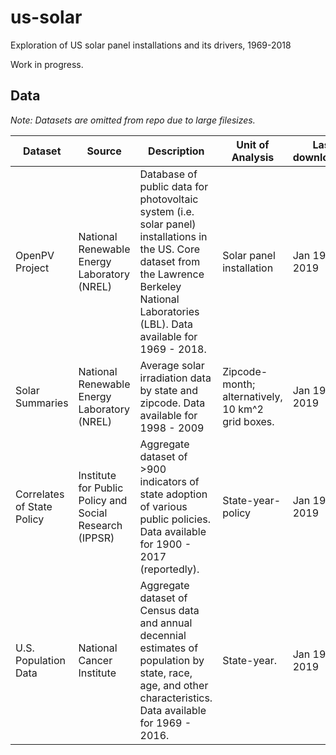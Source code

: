 # us-solar
Exploration of US solar panel installations and its drivers, 1969-2018

Work in progress.

## Data

*Note: Datasets are omitted from repo due to large filesizes.*

Dataset | Source | Description | Unit of Analysis | Last downloaded | URL
--- | --- | --- | --- | --- | ---
OpenPV Project | National Renewable Energy Laboratory (NREL) | Database of public data for photovoltaic system (i.e. solar panel) installations in the US. Core dataset from the Lawrence Berkeley National Laboratories (LBL). Data available for 1969 - 2018. | Solar panel installation | Jan 19, 2019 | [Link to site](https://openpv.nrel.gov/about)
Solar Summaries | National Renewable Energy Laboratory (NREL) | Average solar irradiation data by state and zipcode. Data available for 1998 - 2009 | Zipcode-month; alternatively, 10 km^2 grid boxes. | Jan 19, 2019  | [Link to site](https://www.nrel.gov/gis/data-solar.html)
Correlates of State Policy | Institute for Public Policy and Social Research (IPPSR) | Aggregate dataset of >900 indicators of state adoption of various public policies. Data available for 1900 - 2017 (reportedly). | State-year-policy | Jan 19, 2019 | [Link to site](http://ippsr.msu.edu/public-policy/correlates-state-policy)
U.S. Population Data | National Cancer Institute | Aggregate dataset of Census data and annual decennial estimates of population by state, race, age, and other characteristics. Data available for 1969 - 2016. | State-year. | Jan 19, 2019  | [Link to site](https://seer.cancer.gov/popdata/download.html)
